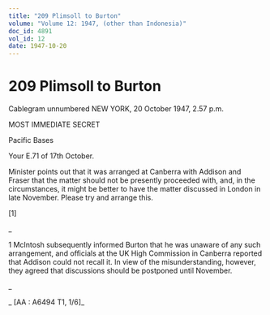 ```yaml
---
title: "209 Plimsoll to Burton"
volume: "Volume 12: 1947, (other than Indonesia)"
doc_id: 4891
vol_id: 12
date: 1947-10-20
---
```


# 209 Plimsoll to Burton

Cablegram unnumbered NEW YORK, 20 October 1947, 2.57 p.m.

MOST IMMEDIATE SECRET

Pacific Bases

Your E.71 of 17th October.

Minister points out that it was arranged at Canberra with Addison and Fraser that the matter should not be presently proceeded with, and, in the circumstances, it might be better to have the matter discussed in London in late November. Please try and arrange this.

[1]

_

1 McIntosh subsequently informed Burton that he was unaware of any such arrangement, and officials at the UK High Commission in Canberra reported that Addison could not recall it. In view of the misunderstanding, however, they agreed that discussions should be postponed until November.

_

_ [AA : A6494 T1, 1/6]_
